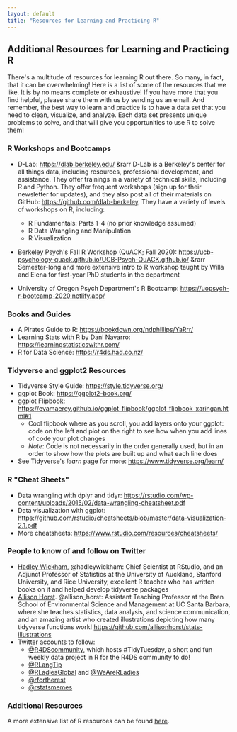 ```yaml
---
layout: default
title: "Resources for Learning and Practicing R"
---
```


## Additional Resources for Learning and Practicing R

There's a multitude of resources for learning R out there. So many, in fact, that it can be overwhelming! Here is a list of some of the resources that we like. It is by no means complete or exhaustive! If you have more that you find helpful, please share them with us by sending us an email. And remember, the best way to learn and practice is to have a data set that you need to clean, visualize, and analyze. Each data set presents unique problems to solve, and that will give you opportunities to use R to solve them!


### R Workshops and Bootcamps
* D-Lab: https://dlab.berkeley.edu/ &rarr D-Lab is a Berkeley's center for all things data, including resources, professional development, and assistance. They offer trainings in a variety of technical skills, including R and Python. They offer frequent workshops (sign up for their newsletter for updates), and they also post all of their materials on GitHub: https://github.com/dlab-berkeley. They have a variety of levels of workshops on R, including:
  * R Fundamentals: Parts 1-4 (no prior knowledge assumed)
  * R Data Wrangling and Manipulation
  * R Visualization

* Berkeley Psych's Fall R Workshop (QuACK; Fall 2020): https://ucb-psychology-quack.github.io/UCB-Psych-QuACK.github.io/ &rarr Semester-long and more extensive intro to R workshop taught by Willa and Elena for first-year PhD students in the department

* University of Oregon Psych Department's R Bootcamp: https://uopsych-r-bootcamp-2020.netlify.app/


### Books and Guides
* A Pirates Guide to R: https://bookdown.org/ndphillips/YaRrr/
* Learning Stats with R by Dani Navarro: https://learningstatisticswithr.com/
* R for Data Science: https://r4ds.had.co.nz/


### Tidyverse and ggplot2 Resources
* Tidyverse Style Guide: https://style.tidyverse.org/
* ggplot Book: https://ggplot2-book.org/
* ggplot Flipbook: https://evamaerey.github.io/ggplot_flipbook/ggplot_flipbook_xaringan.html#1
  * Cool flipbook where as you scroll, you add layers onto your ggplot: code on the left and plot on the right to see how when you add lines of code your plot changes
  * *Note*: Code is not necessarily in the order generally used, but in an order to show how the plots are built up and what each line does
* See Tidyverse's *learn* page for more: https://www.tidyverse.org/learn/


### R "Cheat Sheets"
* Data wrangling with dplyr and tidyr: https://rstudio.com/wp-content/uploads/2015/02/data-wrangling-cheatsheet.pdf
* Data visualization with ggplot: https://github.com/rstudio/cheatsheets/blob/master/data-visualization-2.1.pdf
* More cheatsheets: https://www.rstudio.com/resources/cheatsheets/


### People to know of and follow on Twitter
* [Hadley Wickham](http://hadley.nz/), @hadleywickham: Chief Scientist at RStudio, and an Adjunct Professor of Statistics at the University of Auckland, Stanford University, and Rice University, excellent R teacher who has written books on it and helped develop tidyverse packages
* [Allison Horst](https://www.allisonhorst.com/). @allison_horst: Assistant Teaching Professor at the Bren School of Environmental Science and Management at UC Santa Barbara, where she teaches statistics, data analysis, and science communication, and an amazing artist who created illustrations depicting how many tidyverse functions work! https://github.com/allisonhorst/stats-illustrations
* Twitter accounts to follow:
  * [@R4DScommunity](https://twitter.com/R4DScommunity), which hosts #TidyTuesday, a short and fun weekly data project in R for the R4DS community to do!
  * [@RLangTip](https://twitter.com/RLangTip)
  * [@RLadiesGlobal](https://twitter.com/RLadiesGlobal) and [@WeAreRLadies](https://twitter.com/WeAreRLadies)
  * [@rfortherest](https://twitter.com/rfortherest)
  * [@rstatsmemes](https://twitter.com/rstatsmemes)



### Additional Resources
A more extensive list of R resources can be found [here](https://docs.google.com/document/d/13zJIeqX8WSoVI-aQi5CgD82-EtWtBTgDthMnW_eFtbs/mobilebasic?urp=gmail_link&gxids=7628#heading=h.es9em07whllv).
